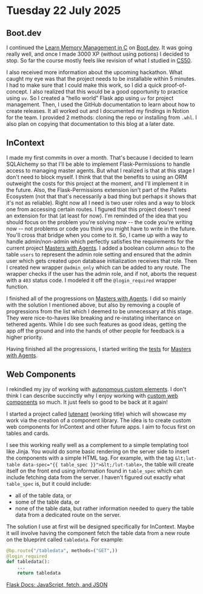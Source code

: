 # Tuesday 22 July 2025

## Boot.dev

I continued the [Learn Memory Management in C](https://www.boot.dev/courses/learn-memory-management-c) on [Boot.dev](https://www.boot.dev/). It was going really well, and once I made 3000 XP (without using potions) I decided to stop. So far the course mostly feels like revision of what I studied in [CS50](https://github.com/joshkgarber/review50).

I also received more information about the upcoming hackathon. What caught my eye was that the project needs to be installable within 5 minutes. I had to make sure that I could make this work, so I did a quick proof-of-concept. I also realized that this would be a good opportunity to practice using `uv`. So I created a "hello world" Flask app using `uv` for project management. Then, I used the GitHub documentation to learn about how to create releases. It all worked out and I documented my findings in Notion for the team. I provided 2 methods: cloning the repo or installing from `.whl`. I also plan on copying that documentation to this blog at a later date.

## InContext

I made my first commits in over a month. That's because I decided to learn SQLAlchemy so that I'll be able to implement Flask-Permissions to handle access to managing master agents. But what I realized is that at this stage I don't need to block myself. I think that that the benefits to using an ORM outweight the costs for this project at the moment, and I'll implement it in the future. Also, the Flask-Permissions extension isn't part of the Pallets Ecosystem (not that that's necessarily a bad thing but perhaps it shows that it's not as reliable). Right now all I need is two user roles and a way to block one from accessing certain routes. I figured that this project doesn't need an extension for that (at least for now). I'm reminded of the idea that you should focus on the problem you're solving now -- the code you're writing now -- not problems or code you think you might have to write in the future. You'll cross that bridge when you come to it. So, I came up with a way to handle admin/non-admin which perfectly satisfies the requirements for the current project [Masters with Agents](). I added a boolean column `admin` to the table `users` to represent the admin role setting and ensured that the admin user which gets created upon database initialization receives that role. Then I created new wrapper `@admin_only` which can be added to any route. The wrapper checks if the user has the admin role, and if not, aborts the request with a `403` status code. I modeled it off the `@login_required` wrapper function.

I finished all of the progressions on [Masters with Agents](). I did so mainly with the solution I mentioned above, but also by removing a couple of progressions from the list which I deemed to be unnecessary at this stage. They were nice-to-haves like breaking and re-instating inheritance on tethered agents. While I do see such features as good ideas, getting the app off the ground and into the hands of other people for feedback is a higher priority.

Having finished all the progressions, I started writing the [tests]() for [Masters with Agents]().

## Web Components

I rekindled my joy of working with [autonomous custom elements](). I don't think I can describe succinctly why I enjoy working with [custom web components]() so much. It just feels so good to be back at it again!

I started a project called [lutenant]() (working title) which will showcase my work via the creation of a component library. The idea is to create custom web components for InContext and other future apps. I aim to focus first on tables and cards.

I see this working really well as a complement to a simple templating tool like Jinja. You would do some basic rendering on the server side to insert the components with a simple HTML tag. For example, with the tag `&lt;lut-table data-spec="{{ table_spec }}">&lt;/lut-table>`, the table will create itself on the front end using information found in `table_spec` which can include fetching data from the server. I haven't figured out exactly what `table_spec` is, but it could include:

- all of the table data, or
- some of the table data, or
- none of the table data, but rather information needed to query the table data from a dedicated route on the server.

The solution I use at first will be designed specifically for InContext. Maybe it will involve having the component fetch the table data from a new route on the blueprint called `tabledata`. For example:

```py
@bp.route("/tabledata", methods=("GET",))
@login_required
def tabledata():
    ...
    return tabledata
```

[Flask Docs: JavaScript, fetch, and JSON](https://flask.palletsprojects.com/en/stable/patterns/javascript/)
